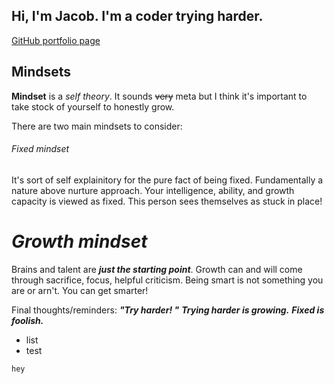 ## Hi, I'm Jacob. I'm a coder trying harder.
[GitHub portfolio page](https://github.com/jacobrigal)

## Mindsets

**Mindset** is a *self theory*. It sounds ~~very~~ meta but I think it's important to take stock of yourself to honestly grow. 

There are two main mindsets to consider:
 
###### Fixed mindset

It's sort of self explainitory for the pure fact of being fixed. Fundamentally a nature above nurture approach. Your intelligence, ability, and growth capacity is viewed as fixed. This person sees themselves as stuck in place! 

# **_Growth mindset_** 

Brains and talent are ***just the starting point***. Growth can and will come through sacrifice, focus, helpful criticism. Being smart is not something you are or arn't. You can get smarter!

Final thoughts/reminders: ***"Try harder!  "***
***Trying harder is growing.***
***Fixed is foolish.***

+ list
+ test

 `hey`
